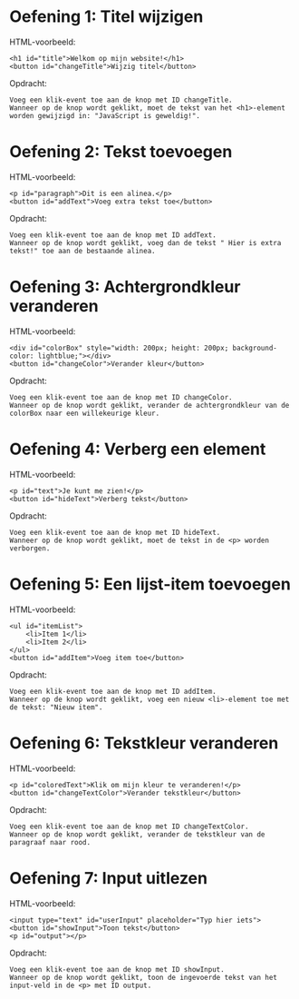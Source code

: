 # Oefening 1: Titel wijzigen

HTML-voorbeeld:

```
<h1 id="title">Welkom op mijn website!</h1>
<button id="changeTitle">Wijzig titel</button>
```

Opdracht:

    Voeg een klik-event toe aan de knop met ID changeTitle.
    Wanneer op de knop wordt geklikt, moet de tekst van het <h1>-element worden gewijzigd in: "JavaScript is geweldig!".

# Oefening 2: Tekst toevoegen

HTML-voorbeeld:

```
<p id="paragraph">Dit is een alinea.</p>
<button id="addText">Voeg extra tekst toe</button>
```

Opdracht:

    Voeg een klik-event toe aan de knop met ID addText.
    Wanneer op de knop wordt geklikt, voeg dan de tekst " Hier is extra tekst!" toe aan de bestaande alinea.

# Oefening 3: Achtergrondkleur veranderen

HTML-voorbeeld:

```
<div id="colorBox" style="width: 200px; height: 200px; background-color: lightblue;"></div>
<button id="changeColor">Verander kleur</button>
```

Opdracht:

    Voeg een klik-event toe aan de knop met ID changeColor.
    Wanneer op de knop wordt geklikt, verander de achtergrondkleur van de colorBox naar een willekeurige kleur.

# Oefening 4: Verberg een element

HTML-voorbeeld:

```
<p id="text">Je kunt me zien!</p>
<button id="hideText">Verberg tekst</button>
```

Opdracht:

    Voeg een klik-event toe aan de knop met ID hideText.
    Wanneer op de knop wordt geklikt, moet de tekst in de <p> worden verborgen.

# Oefening 5: Een lijst-item toevoegen

HTML-voorbeeld:

```
<ul id="itemList">
    <li>Item 1</li>
    <li>Item 2</li>
</ul>
<button id="addItem">Voeg item toe</button>
```

Opdracht:

    Voeg een klik-event toe aan de knop met ID addItem.
    Wanneer op de knop wordt geklikt, voeg een nieuw <li>-element toe met de tekst: "Nieuw item".

# Oefening 6: Tekstkleur veranderen

HTML-voorbeeld:

```
<p id="coloredText">Klik om mijn kleur te veranderen!</p>
<button id="changeTextColor">Verander tekstkleur</button>
```

Opdracht:

    Voeg een klik-event toe aan de knop met ID changeTextColor.
    Wanneer op de knop wordt geklikt, verander de tekstkleur van de paragraaf naar rood.

# Oefening 7: Input uitlezen

HTML-voorbeeld:

```
<input type="text" id="userInput" placeholder="Typ hier iets">
<button id="showInput">Toon tekst</button>
<p id="output"></p>
```

Opdracht:

    Voeg een klik-event toe aan de knop met ID showInput.
    Wanneer op de knop wordt geklikt, toon de ingevoerde tekst van het input-veld in de <p> met ID output.
